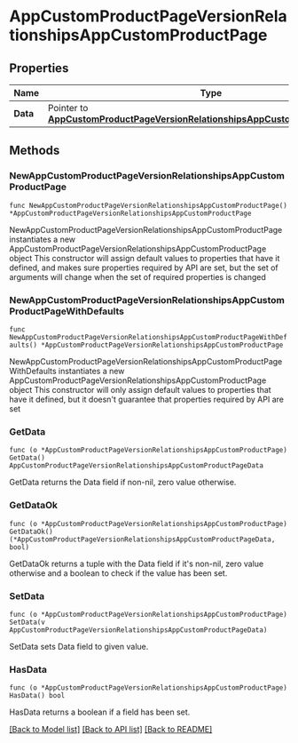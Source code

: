 # AppCustomProductPageVersionRelationshipsAppCustomProductPage

## Properties

Name | Type | Description | Notes
------------ | ------------- | ------------- | -------------
**Data** | Pointer to [**AppCustomProductPageVersionRelationshipsAppCustomProductPageData**](AppCustomProductPageVersionRelationshipsAppCustomProductPageData.md) |  | [optional] 

## Methods

### NewAppCustomProductPageVersionRelationshipsAppCustomProductPage

`func NewAppCustomProductPageVersionRelationshipsAppCustomProductPage() *AppCustomProductPageVersionRelationshipsAppCustomProductPage`

NewAppCustomProductPageVersionRelationshipsAppCustomProductPage instantiates a new AppCustomProductPageVersionRelationshipsAppCustomProductPage object
This constructor will assign default values to properties that have it defined,
and makes sure properties required by API are set, but the set of arguments
will change when the set of required properties is changed

### NewAppCustomProductPageVersionRelationshipsAppCustomProductPageWithDefaults

`func NewAppCustomProductPageVersionRelationshipsAppCustomProductPageWithDefaults() *AppCustomProductPageVersionRelationshipsAppCustomProductPage`

NewAppCustomProductPageVersionRelationshipsAppCustomProductPageWithDefaults instantiates a new AppCustomProductPageVersionRelationshipsAppCustomProductPage object
This constructor will only assign default values to properties that have it defined,
but it doesn't guarantee that properties required by API are set

### GetData

`func (o *AppCustomProductPageVersionRelationshipsAppCustomProductPage) GetData() AppCustomProductPageVersionRelationshipsAppCustomProductPageData`

GetData returns the Data field if non-nil, zero value otherwise.

### GetDataOk

`func (o *AppCustomProductPageVersionRelationshipsAppCustomProductPage) GetDataOk() (*AppCustomProductPageVersionRelationshipsAppCustomProductPageData, bool)`

GetDataOk returns a tuple with the Data field if it's non-nil, zero value otherwise
and a boolean to check if the value has been set.

### SetData

`func (o *AppCustomProductPageVersionRelationshipsAppCustomProductPage) SetData(v AppCustomProductPageVersionRelationshipsAppCustomProductPageData)`

SetData sets Data field to given value.

### HasData

`func (o *AppCustomProductPageVersionRelationshipsAppCustomProductPage) HasData() bool`

HasData returns a boolean if a field has been set.


[[Back to Model list]](../README.md#documentation-for-models) [[Back to API list]](../README.md#documentation-for-api-endpoints) [[Back to README]](../README.md)


